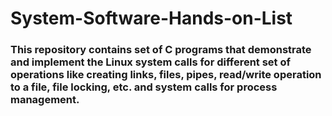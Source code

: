 # System-Software-Hands-on-List
### This repository contains set of C programs that demonstrate and implement the Linux system calls for different set of operations like creating links, files, pipes, read/write operation to a file, file locking, etc. and system calls for process management.
